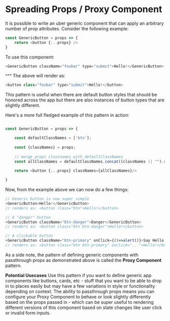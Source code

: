 # Spreading Props / Proxy Component

It is possible to write an uber generic component that can apply an arbitrary number of prop attributes. Consider the following example:

```js
const GenericButton = props => {
	return <button {...props} />
}
```

To use this component:

```js
<GenericButton className="foobar" type="submit">Hello!</GenericButton>
```

^^^ The above will render as:

```js
<button class="foobar" type="submit">Hello!</button>
```

This pattern is useful when there are default button styles that should be honored across the app but there are also instances of button types that are slightly different.

Here's a more full fledged example of this pattern in action:

```js

const GenericButton = props => {

	const defaultClassNames = ['btn'];
	
	const {classNames} = props;
	
	// merge props classnames with defaultClassNames
	const allClassNames = defaultClassNames.concat((classNames || "").split(" ")).join(" ")
	
	return <button {...props} classNames={allClassNames}/>

}
```

Now, from the example above we can now do a few things:

```js
// Generic button is now super simple
<GenericButton>Hello!</GenericButton>
// renders as: <button class="btn">Hello!</button>

// A "danger" button
<GenericButton className="btn-danger">Danger</GenericButton>
// renders as: <button class="btn btn-danger">Hello!</button>

// A clickable button
<GenericButton className="btn-primary" onClick={()=>alert()}>Say Hello!</GenericButton>
// renders as: <button class="btn btn-primary" onclick="...">Hello!</button>
```

As a side note, the pattern of defining generic components with passthrough props as demonstrated above is called the **Proxy Component** pattern.

**Potential Usecases**
Use this pattern if you want to define generic app components like buttons, cards, etc - stuff that you want to be able to drop in to places easily but may have a few variations in style or functionality depending on context. The ability to passthrough props means you can configure your Proxy Component to behave or look slightly differently based on the props passed in - which can be super useful to rendering different versions of this component based on state changes like user click or invalid form inputs.
